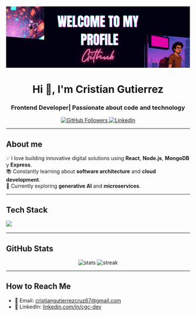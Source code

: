 <p align="center">
  <img src="/assets/banner.png" alt="banner" />
</p>

<h1 align="center">Hi 👋, I'm Cristian Gutierrez</h1>
<h3 align="center">Frontend Developer| Passionate about code and technology</h3>

<p align="center">
  <a href="https://github.com/Cristiangc67">
    <img src="https://img.shields.io/github/followers/Cristiangc67?label=Followers&style=social" alt="GitHub Followers" />
  </a>
  <a href="https://www.linkedin.com/in/cgc-dev/">
    <img src="https://img.shields.io/badge/LinkedIn-0077B5?style=flat&logo=linkedin&logoColor=white" alt="LinkedIn" />
  </a>
</p>

---

## About me

💡 I love building innovative digital solutions using **React**, **Node.js**, **MongoDB** y **Express**.  
📚 Constantly learning about **software architecture** and **cloud development**.  
🌱 Currently exploring **generative AI** and **microservices**.

---

## Tech Stack

<p>
  <img src="https://skillicons.dev/icons?i=mongo,express,react,nodejs,python,docker,git,mysql,figma,postman,html,css,js,bootstrap,css,tailwind" />
</p>

---

## GitHub Stats

<p align="center">
  <img src="https://github-readme-stats.vercel.app/api?username=Cristiangc67&show_icons=true&theme=synthwave&hide_border=true&border_radius=10" alt="stats" />
  <img src="https://github-readme-streak-stats.herokuapp.com/?user=Cristiangc67&theme=synthwave&hide_border=true&border_radius=10" alt="streak" />
</p>

---

## How to Reach Me

- 📧 Email: [cristiangutierrezcruz67@gmail.com](mailto:cristiangutierrezcruz67@gmail.com)
- 💼 LinkedIn: [linkedin.com/in/cgc-dev](https://linkedin.com/in/cgc-dev)

<!--
**Cristiangc67/Cristiangc67** is a ✨ _special_ ✨ repository because its `README.md` (this file) appears on your GitHub profile.

Here are some ideas to get you started:

- 🔭 I’m currently working on ...
- 🌱 I’m currently learning ...
- 👯 I’m looking to collaborate on ...
- 🤔 I’m looking for help with ...
- 💬 Ask me about ...
- 📫 How to reach me: ...
- 😄 Pronouns: ...
- ⚡ Fun fact: ...
-->
